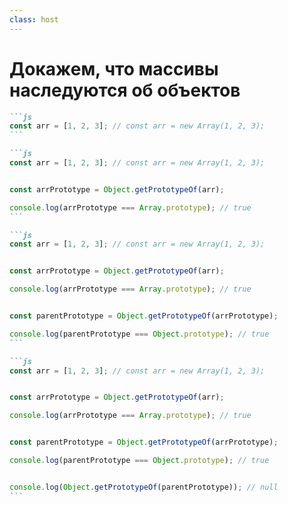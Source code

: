 ```yaml
---
class: host
---
```


# Докажем, что массивы наследуются об объектов

````md magic-move
```js
const arr = [1, 2, 3]; // const arr = new Array(1, 2, 3);
```

```js
const arr = [1, 2, 3]; // const arr = new Array(1, 2, 3);


const arrPrototype = Object.getPrototypeOf(arr);

console.log(arrPrototype === Array.prototype); // true
```

```js
const arr = [1, 2, 3]; // const arr = new Array(1, 2, 3);


const arrPrototype = Object.getPrototypeOf(arr);

console.log(arrPrototype === Array.prototype); // true


const parentPrototype = Object.getPrototypeOf(arrPrototype);

console.log(parentPrototype === Object.prototype); // true
```

```js
const arr = [1, 2, 3]; // const arr = new Array(1, 2, 3);


const arrPrototype = Object.getPrototypeOf(arr);

console.log(arrPrototype === Array.prototype); // true


const parentPrototype = Object.getPrototypeOf(arrPrototype);

console.log(parentPrototype === Object.prototype); // true


console.log(Object.getPrototypeOf(parentPrototype)); // null
```
````

<style>
.host {
    --slidev-code-font-size: 1.25rem;
    --slidev-code-line-height: 1.5rem;
}
</style>
